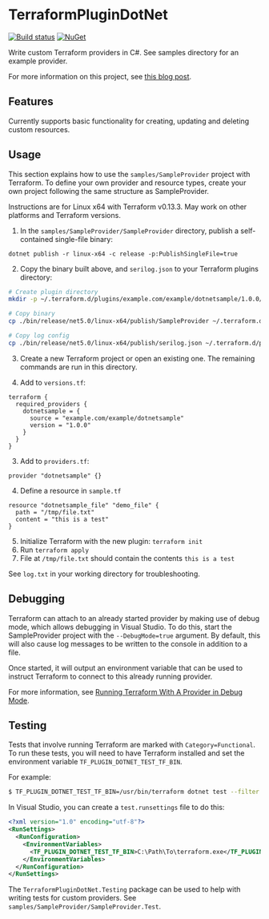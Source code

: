 TerraformPluginDotNet
=====================

[![Build status](https://github.com/SamuelFisher/TerraformPluginDotNet/actions/workflows/ci.yml/badge.svg?branch=master)](https://github.com/SamuelFisher/TerraformPluginDotNet/actions)
[![NuGet](https://img.shields.io/nuget/vpre/TerraformPluginDotNet.svg)](https://www.nuget.org/packages/TerraformPluginDotNet)

Write custom Terraform providers in C#. See samples directory for an example provider.

For more information on this project, see
[this blog post](https://samuelfisher.co.uk/2021/01/terraform-provider-csharp).

## Features

Currently supports basic functionality for creating, updating and deleting
custom resources.

## Usage

This section explains how to use the `samples/SampleProvider` project with
Terraform. To define your own provider and resource types, create your own
project following the same structure as SampleProvider.

Instructions are for Linux x64 with Terraform v0.13.3. May work on other platforms
and Terraform versions.

1. In the `samples/SampleProvider/SampleProvider` directory, publish a self-contained single-file binary:

```
dotnet publish -r linux-x64 -c release -p:PublishSingleFile=true
```

2. Copy the binary built above, and `serilog.json` to your Terraform plugins directory:

```bash
# Create plugin directory
mkdir -p ~/.terraform.d/plugins/example.com/example/dotnetsample/1.0.0/linux_amd64/

# Copy binary
cp ./bin/release/net5.0/linux-x64/publish/SampleProvider ~/.terraform.d/plugins/example.com/example/dotnetsample/1.0.0/linux_amd64/terraform-provider-dotnetsample

# Copy log config
cp ./bin/release/net5.0/linux-x64/publish/serilog.json ~/.terraform.d/plugins/example.com/example/dotnetsample/1.0.0/linux_amd64/serilog.json
```

3. Create a new Terraform project or open an existing one. The remaining commands
are run in this directory.

3. Add to `versions.tf`:

```hcl
terraform {
  required_providers {
    dotnetsample = {
      source = "example.com/example/dotnetsample"
      version = "1.0.0"
    }
  }
}
```

3. Add to `providers.tf`:

```hcl
provider "dotnetsample" {}
```

4. Define a resource in `sample.tf`

```hcl
resource "dotnetsample_file" "demo_file" {
  path = "/tmp/file.txt"
  content = "this is a test"
}
```

5. Initialize Terraform with the new plugin: `terraform init`
6. Run `terraform apply`
7. File at `/tmp/file.txt` should contain the contents `this is a test`

See `log.txt` in your working directory for troubleshooting.

## Debugging

Terraform can attach to an already started provider by making use of debug mode,
which allows debugging in Visual Studio. To do this, start the SampleProvider
project with the `--DebugMode=true` argument. By default, this will also cause
log messages to be written to the console in addition to a file.

Once started, it will output an environment variable that can be used to
instruct Terraform to connect to this already running provider.

For more information, see
[Running Terraform With A Provider in Debug Mode](https://www.terraform.io/docs/extend/debugging.html#running-terraform-with-a-provider-in-debug-mode).

## Testing

Tests that involve running Terraform are marked with `Category=Functional`. To run
these tests, you will need to have Terraform installed and set the environment
variable `TF_PLUGIN_DOTNET_TEST_TF_BIN`.

For example:

```bash
$ TF_PLUGIN_DOTNET_TEST_TF_BIN=/usr/bin/terraform dotnet test --filter Category=Functional
```

In Visual Studio, you can create a `test.runsettings` file to do this:

```xml
<?xml version="1.0" encoding="utf-8"?>
<RunSettings>
  <RunConfiguration>
    <EnvironmentVariables>
      <TF_PLUGIN_DOTNET_TEST_TF_BIN>C:\Path\To\terraform.exe</TF_PLUGIN_DOTNET_TEST_TF_BIN>
    </EnvironmentVariables>
  </RunConfiguration>
</RunSettings>
```

The `TerraformPluginDotNet.Testing` package can be used to help with writing
tests for custom providers. See `samples/SampleProvider/SampleProvider.Test`.
